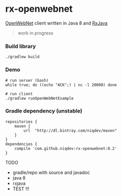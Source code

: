 # rx-openwebnet

[OpenWebNet](http://www.myopen-legrandgroup.com/resources/own_protocol/default.aspx)
client written in Java 8 and [RxJava](https://github.com/ReactiveX/RxJava)

> work in progress

### Build library
```
./gradlew build
```

### Demo
```
# run server (bash)
while true; do ((echo "ACK";) | nc -l 20000) done

# run client
./gradlew runOpenWebNetExample
```

### Gradle dependency (unstable)
```
repositories {
    maven {
        url  "http://dl.bintray.com/niqdev/maven"
    }
}
dependencies {
    compile 'com.github.niqdev:rx-openwebnet:0.2'
}
```

TODO
* gradle/repo with source and javadoc
* java 8
* rxjava
* TEST !!!